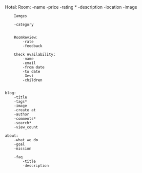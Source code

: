 Hotal:
    Room:
        -name
        -price
        -rating *
        -description
        -location
        -image

        Iamges

        -category 


        RoomReview:
            -rate
            -feedback
        
        Check Availability:
            -name
            -email
            -from date
            -to date
            -Gest
            -children


    blog:
        -title
        -tags*
        -image
        -create at
        -author
        -comments*
        -search*
        -view_count

    about:
        -what we do 
        -goal
        -mission

        -faq
            -title
            -description
